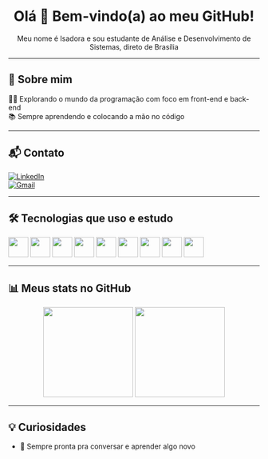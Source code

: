 <h1 align="center">Olá 👋 Bem-vindo(a) ao meu GitHub!</h1>

<p align="center">Meu nome é Isadora e sou estudante de Análise e Desenvolvimento de Sistemas, direto de Brasília 

---

## 🧠 Sobre mim

 
👨‍💻 Explorando o mundo da programação com foco em front-end e back-end  
📚 Sempre aprendendo e colocando a mão no código  


---

## 📬 Contato

[![LinkedIn](https://img.shields.io/badge/-LinkedIn-0077B5?style=flat-square&logo=linkedin&logoColor=white)](www.linkedin.com/in/isadora-castro-feitosa-596824321)  
[![Gmail](https://img.shields.io/badge/-Gmail-D14836?style=flat-square&logo=gmail&logoColor=white)](mailto:isadoracastrofeitosa@gmail.com)

---

## 🛠️ Tecnologias que uso e estudo

<p align="left">
  <img src="https://cdn.jsdelivr.net/gh/devicons/devicon/icons/html5/html5-original.svg" height="40"/>
  <img src="https://cdn.jsdelivr.net/gh/devicons/devicon/icons/css3/css3-original.svg" height="40"/>
  <img src="https://cdn.jsdelivr.net/gh/devicons/devicon/icons/javascript/javascript-original.svg" height="40"/>
  <img src="https://cdn.jsdelivr.net/gh/devicons/devicon/icons/react/react-original.svg" height="40"/>
  <img src="https://cdn.jsdelivr.net/gh/devicons/devicon/icons/python/python-original.svg" height="40"/>
  <img src="https://cdn.jsdelivr.net/gh/devicons/devicon/icons/php/php-original.svg" height="40"/>
  <img src="https://cdn.jsdelivr.net/gh/devicons/devicon/icons/java/java-original.svg" height="40"/>
  <img src="https://cdn.jsdelivr.net/gh/devicons/devicon/icons/git/git-original.svg" height="40"/>
  <img src="https://cdn.jsdelivr.net/gh/devicons/devicon/icons/vscode/vscode-original.svg" height="40"/>
 
</p>

---

## 📊 Meus stats no GitHub

<p align="center">
  <img height="180em" src="https://github-readme-stats.vercel.app/api?username=SEUUSUARIO&show_icons=true&theme=dracula&include_all_commits=true&count_private=true"/>
  <img height="180em" src="https://github-readme-stats.vercel.app/api/top-langs/?username=SEUUSUARIO&layout=compact&langs_count=7&theme=dracula"/>
</p>

---

## 💡 Curiosidades


- 💬 Sempre pronta pra conversar e aprender algo novo  



